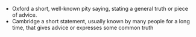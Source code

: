 - Oxford
  a short, well-known pity saying, stating a general truth or piece of advice.
- Cambridge
  a short statement, usually known by many people for a long time, that gives advice or expresses some common truth